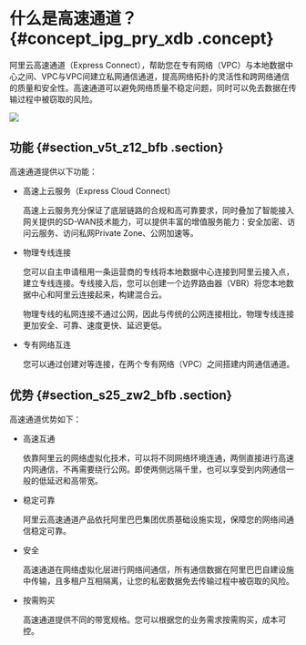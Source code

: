 # 什么是高速通道？ {#concept_ipg_pry_xdb .concept}

阿里云高速通道（Express Connect），帮助您在专有网络（VPC）与本地数据中心之间、VPC与VPC间建立私网通信通道，提高网络拓扑的灵活性和跨网络通信的质量和安全性。高速通道可以避免网络质量不稳定问题，同时可以免去数据在传输过程中被窃取的风险。

![](http://static-aliyun-doc.oss-cn-hangzhou.aliyuncs.com/assets/img/13811/15572849454200_zh-CN.jpg)

## 功能 {#section_v5t_z12_bfb .section}

高速通道提供以下功能：

-   高速上云服务（Express Cloud Connect）

    高速上云服务充分保证了底层链路的合规和高可靠要求，同时叠加了智能接入网关提供的SD-WAN技术能力，可以提供丰富的增值服务能力：安全加密、访问云服务、访问私网Private Zone、公网加速等。

-   物理专线连接

    您可以自主申请租用一条运营商的专线将本地数据中心连接到阿里云接入点，建立专线连接。专线接入后，您可以创建一个边界路由器（VBR）将您本地数据中心和阿里云连接起来，构建混合云。

    物理专线的私网连接不通过公网，因此与传统的公网连接相比，物理专线连接更加安全、可靠、速度更快、延迟更低。

-   专有网络互连

    您可以通过创建对等连接，在两个专有网络（VPC）之间搭建内网通信通道。


## 优势 {#section_s25_zw2_bfb .section}

高速通道优势如下：

-   高速互通

    依靠阿里云的网络虚拟化技术，可以将不同网络环境连通，两侧直接进行高速内网通信，不再需要绕行公网。即使两侧远隔千里，也可以享受到内网通信一般的低延迟和高带宽。

-   稳定可靠

    阿里云高速通道产品依托阿里巴巴集团优质基础设施实现，保障您的网络间通信稳定可靠。

-   安全

    高速通道在网络虚拟化层进行网络间通信，所有通信数据在阿里巴巴自建设施中传输，且多租户互相隔离，让您的私密数据免去传输过程中被窃取的风险。

-   按需购买

    高速通道提供不同的带宽规格。您可以根据您的业务需求按需购买，成本可控。


